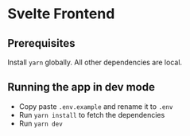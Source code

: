 # Svelte Frontend

## Prerequisites

Install `yarn` globally. All other dependencies are local.

## Running the app in dev mode

- Copy paste `.env.example` and rename it to `.env`
- Run `yarn install` to fetch the dependencies
- Run `yarn dev`
